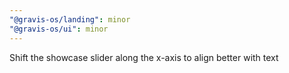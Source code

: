 ```yaml
---
"@gravis-os/landing": minor
"@gravis-os/ui": minor
---
```


Shift the showcase slider along the x-axis to align better with text
